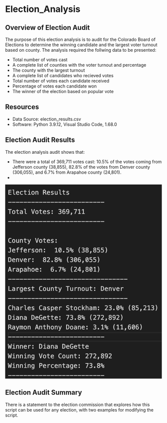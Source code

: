 # Election_Analysis

## Overview of Election Audit
The purpose of this election analysis is to audit for the Colorado Board of Elections to determine the winning candidate and the largest voter turnout based on county. The analysis required the follwing data to be presented:
* Total number of votes cast
* A complete list of counties with the voter turnout and percentage
* The county with the largest turnout
* A complete list of candidates who recieved votes
* Total number of votes each candidate received
* Percentage of votes each candidate won
* The winner of the election based on popular vote

## Resources
* Data Source: election_results.csv
* Software: Python 3.9.12, Visual Studio Code, 1.68.0

## Election Audit Results
The election analysis audit shows that:
* There were a total of 369,711 votes cast: 10.5% of the votes coming from Jefferson county (38,855), 82.8% of the votes from Denver county (306,055), and 6.7% from Arapahoe county (24,801). 
* 

![Screenshot of the election results](/Resources/election_results.png)



## Election Audit Summary
There is a statement to the election commission that explores how this script can be used for any election, with two examples for modifying the script.


